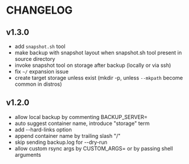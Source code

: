 CHANGELOG
=========

## v1.3.0

 * add `snapshot.sh` tool
 * make backup with snapshot layout when snapshot.sh tool present in source directory
 * invoke snapshot tool on storage after backup (locally or via ssh)
 * fix `~/` expansion issue
 * create target storage unless exist (mkdir -p, unless `--mkpath` become common in distros)

## v1.2.0

 * allow local backup by commenting BACKUP_SERVER=
 * auto suggest container name, introduce "storage" term
 * add --hard-links option
 * append container name by trailing slash "/"
 * skip sending backup.log for --dry-run
 * allow custom rsync args by CUSTOM_ARGS= or by passing shell arguments

